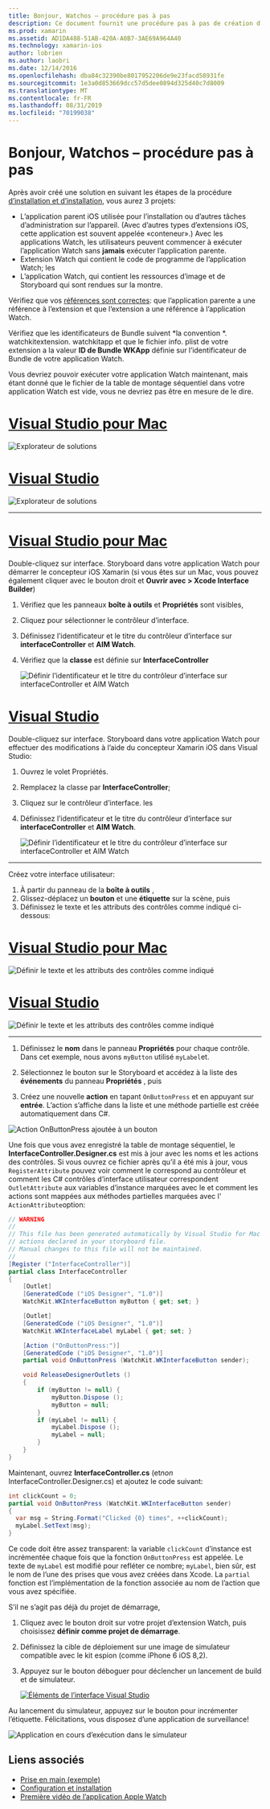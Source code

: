 ```yaml
---
title: Bonjour, Watchos – procédure pas à pas
description: Ce document fournit une procédure pas à pas de création d’une application Watchos simple à l’aide de Xamarin. Il décrit comment travailler à la fois dans Visual Studio et Visual Studio pour Mac, utiliser des storyboards et répondre aux événements dans le code.
ms.prod: xamarin
ms.assetid: AD1DA488-51AB-420A-A0B7-3AE69A964A40
ms.technology: xamarin-ios
author: lobrien
ms.author: laobri
ms.date: 12/14/2016
ms.openlocfilehash: dba84c32390be8017952206de9e23facd58931fe
ms.sourcegitcommit: 1e3a0d853669dcc57d5dee0894d325d40c7d8009
ms.translationtype: MT
ms.contentlocale: fr-FR
ms.lasthandoff: 08/31/2019
ms.locfileid: "70199038"
---
```

# <a name="hello-watchos--walkthrough"></a>Bonjour, Watchos – procédure pas à pas

Après avoir créé une solution en suivant les étapes de la procédure [d’installation et d’installation](~/ios/watchos/get-started/installation.md), vous aurez 3 projets:

- L’application parent iOS utilisée pour l’installation ou d’autres tâches d’administration sur l’appareil. (Avec d’autres types d’extensions iOS, cette application est souvent appelée «conteneur».) Avec les applications Watch, les utilisateurs peuvent commencer à exécuter l’application Watch sans **jamais** exécuter l’application parente.
- Extension Watch qui contient le code de programme de l’application Watch; les
- L’application Watch, qui contient les ressources d’image et de Storyboard qui sont rendues sur la montre.

Vérifiez que vos [références sont correctes](~/ios/watchos/get-started/project-references.md): que l’application parente a une référence à l’extension et que l’extension a une référence à l’application Watch.

Vérifiez que les identificateurs de Bundle suivent \*la convention \*. watchkitextension. watchkitapp et que le fichier info. plist de votre extension a la valeur **ID de Bundle WKApp** définie sur l’identificateur de Bundle de votre application Watch.

Vous devriez pouvoir exécuter votre application Watch maintenant, mais étant donné que le fichier de la table de montage séquentiel dans votre application Watch est vide, vous ne devriez pas être en mesure de le dire.

# <a name="visual-studio-for-mactabmacos"></a>[Visual Studio pour Mac](#tab/macos)

![](hello-watch-images/projectstructure.png "Explorateur de solutions")

# <a name="visual-studiotabwindows"></a>[Visual Studio](#tab/windows)

![](hello-watch-images/vs-projectstructure.png "Explorateur de solutions")

-----

# <a name="visual-studio-for-mactabmacos"></a>[Visual Studio pour Mac](#tab/macos)

Double-cliquez sur interface. Storyboard dans votre application Watch pour démarrer le concepteur iOS Xamarin (si vous êtes sur un Mac, vous pouvez également cliquer avec le bouton droit et **Ouvrir avec > Xcode Interface Builder**)


1. Vérifiez que les panneaux **boîte à outils** et **Propriétés** sont visibles,
1. Cliquez pour sélectionner le contrôleur d’interface.
1. Définissez l’identificateur et le titre du contrôleur d’interface sur **interfaceController** et **AIM Watch**.
1. Vérifiez que la **classe** est définie sur **InterfaceController**

    ![](hello-watch-images/interfacecontrollerattributes.png "Définir l’identificateur et le titre du contrôleur d’interface sur interfaceController et AIM Watch")

# <a name="visual-studiotabwindows"></a>[Visual Studio](#tab/windows)

Double-cliquez sur interface. Storyboard dans votre application Watch pour effectuer des modifications à l’aide du concepteur Xamarin iOS dans Visual Studio:

1. Ouvrez le volet Propriétés.
1. Remplacez la classe par **InterfaceController**;
1. Cliquez sur le contrôleur d’interface. les
1. Définissez l’identificateur et le titre du contrôleur d’interface sur **interfaceController** et **AIM Watch**.

    ![](hello-watch-images/vs-interfacecontrollerattributes.png "Définir l’identificateur et le titre du contrôleur d’interface sur interfaceController et AIM Watch")

-----


Créez votre interface utilisateur:

1. À partir du panneau de la **boîte à outils** ,
1. Glissez-déplacez un **bouton** et une **étiquette** sur la scène, puis
1. Définissez le texte et les attributs des contrôles comme indiqué ci-dessous:

# <a name="visual-studio-for-mactabmacos"></a>[Visual Studio pour Mac](#tab/macos)

![](hello-watch-images/draganddrop.png "Définir le texte et les attributs des contrôles comme indiqué")

# <a name="visual-studiotabwindows"></a>[Visual Studio](#tab/windows)

![](hello-watch-images/vs-draganddrop.png "Définir le texte et les attributs des contrôles comme indiqué")

-----

1. Définissez le **nom** dans le panneau **Propriétés** pour chaque contrôle. Dans cet exemple, nous avons `myButton` utilisé `myLabel`et.

1. Sélectionnez le bouton sur le Storyboard et accédez à la liste des **événements** du panneau **Propriétés** , puis

1. Créez une nouvelle **action** en tapant `OnButtonPress` et en appuyant sur **entrée**.
  L’action s’affiche dans la liste et une méthode partielle est créée automatiquement dans C#.

![](hello-watch-images/buttonaction.png "Action OnButtonPress ajoutée à un bouton")

Une fois que vous avez enregistré la table de montage séquentiel, le **InterfaceController.Designer.cs** est mis à jour avec les noms et les actions des contrôles. Si vous ouvrez ce fichier après qu’il a été mis à jour, vous `RegisterAttribute` pouvez voir comment le correspond au contrôleur et comment les C# contrôles d’interface utilisateur correspondent `OutletAttribute` aux variables d’instance marquées avec le et comment les actions sont mappées aux méthodes partielles marquées avec l' `ActionAttribute`option:

```csharp
// WARNING
//
// This file has been generated automatically by Visual Studio for Mac from the outlets and
// actions declared in your storyboard file.
// Manual changes to this file will not be maintained.
//
[Register ("InterfaceController")]
partial class InterfaceController
{
    [Outlet]
    [GeneratedCode ("iOS Designer", "1.0")]
    WatchKit.WKInterfaceButton myButton { get; set; }

    [Outlet]
    [GeneratedCode ("iOS Designer", "1.0")]
    WatchKit.WKInterfaceLabel myLabel { get; set; }

    [Action ("OnButtonPress:")]
    [GeneratedCode ("iOS Designer", "1.0")]
    partial void OnButtonPress (WatchKit.WKInterfaceButton sender);

    void ReleaseDesignerOutlets ()
    {
        if (myButton != null) {
            myButton.Dispose ();
            myButton = null;
        }
        if (myLabel != null) {
            myLabel.Dispose ();
            myLabel = null;
        }
    }
}
```

Maintenant, ouvrez **InterfaceController.cs** (et*non* InterfaceController.Designer.cs) et ajoutez le code suivant:

```csharp
int clickCount = 0;
partial void OnButtonPress (WatchKit.WKInterfaceButton sender)
{
  var msg = String.Format("Clicked {0} times", ++clickCount);
  myLabel.SetText(msg);
}
```

Ce code doit être assez transparent: la variable `clickCount` d’instance est incrémentée chaque fois que la fonction `OnButtonPress` est appelée. Le texte de `myLabel` est modifié pour refléter ce nombre; `myLabel`, bien sûr, est le nom de l’une des prises que vous avez créées dans Xcode. La `partial` fonction est l’implémentation de la fonction associée au nom de l’action que vous avez spécifiée.

S’il ne s’agit pas déjà du projet de démarrage,

1. Cliquez avec le bouton droit sur votre projet d’extension Watch, puis choisissez **définir comme projet de démarrage**.

1. Définissez la cible de déploiement sur une image de simulateur compatible avec le kit espion (comme iPhone 6 iOS 8,2).

1. Appuyez sur le bouton déboguer pour déclencher un lancement de build et de simulateur.

    [![](hello-watch-images/readytodebug-sml.png "Éléments de l’interface Visual Studio")](hello-watch-images/readytodebug.png#lightbox)

Au lancement du simulateur, appuyez sur le bouton pour incrémenter l’étiquette.
Félicitations, vous disposez d’une application de surveillance!

![](hello-watch-images/running.png "Application en cours d’exécution dans le simulateur")


## <a name="related-links"></a>Liens associés

- [Prise en main (exemple)](https://docs.microsoft.com/samples/xamarin/ios-samples/watchkit-gettingstarted)
- [Configuration et installation](~/ios/watchos/get-started/installation.md)
- [Première vidéo de l’application Apple Watch](https://blog.xamarin.com/your-first-watch-kit-app/)
